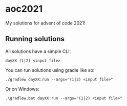 # aoc2021
My solutions for advent of code 2021!

## Running solutions
All solutions have a simple CLI:

`dayXX (1|2) <input file>`

You can run solutions using gradle like so:

`./gradlew dayXX:run --args="(1|2) <input file>"`

Or on Windows:

`.\gradlew.bat dayXX:run --args="(1|2) <input file>"`
